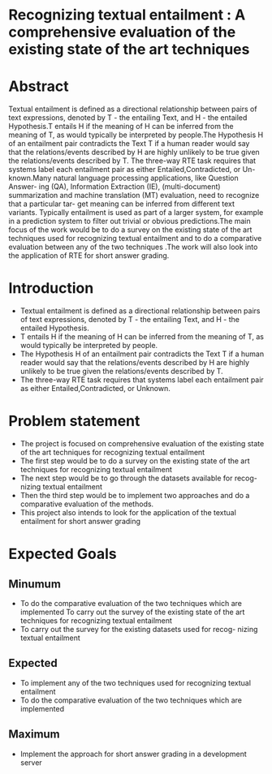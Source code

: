# Recognizing textual entailment : A comprehensive evaluation of the existing state of the art techniques
# Abstract
Textual entailment is defined as a directional relationship between pairs of
text expressions, denoted by T - the entailing Text, and H - the entailed
Hypothesis.T entails H if the meaning of H can be inferred from the meaning
of T, as would typically be interpreted by people.The Hypothesis H of an
entailment pair contradicts the Text T if a human reader would say that
the relations/events described by H are highly unlikely to be true given
the relations/events described by T. The three-way RTE task requires that
systems label each entailment pair as either Entailed,Contradicted, or Un-
known.Many natural language processing applications, like Question Answer-
ing (QA), Information Extraction (IE), (multi-document) summarization and
machine translation (MT) evaluation, need to recognize that a particular tar-
get meaning can be inferred from different text variants. Typically entailment
is used as part of a larger system, for example in a prediction system to filter
out trivial or obvious predictions.The main focus of the work would be to
do a survey on the existing state of the art techniques used for recognizing
textual entailment and to do a comparative evaluation between any of the
two techniques .The work will also look into the application of RTE for short
answer grading.

# Introduction

* Textual entailment is defined as a directional relationship between pairs
of text expressions, denoted by T - the entailing Text, and H - the
entailed Hypothesis.
* T entails H if the meaning of H can be inferred from the meaning of T,
as would typically be interpreted by people.
* The Hypothesis H of an entailment pair contradicts the Text T if a
human reader would say that the relations/events described by H are
highly unlikely to be true given the relations/events described by T.
* The three-way RTE task requires that systems label each entailment
pair as either Entailed,Contradicted, or Unknown.

# Problem statement
* The project is focused on comprehensive evaluation of the existing state
of the art techniques for recognizing textual entailment
* The first step would be to do a survey on the existing state of the art
techniques for recognizing textual entailment
* The next step would be to go through the datasets available for recog-
nizing textual entailment
* Then the third step would be to implement two approaches and do a
comparative evaluation of the methods.
* This project also intends to look for the application of the textual
entailment for short answer grading

# Expected Goals

## Minumum
* To do the comparative evaluation of the two techniques which are
implemented To carry out the survey of the existing state of the art techniques
for recognizing textual entailment
* To carry out the survey for the existing datasets used for recog-
nizing textual entailment

## Expected
* To implement any of the two techniques used for recognizing textual entailment
* To do the comparative evaluation of the two techniques which are
implemented

## Maximum
* Implement the approach for short answer grading in a development server




